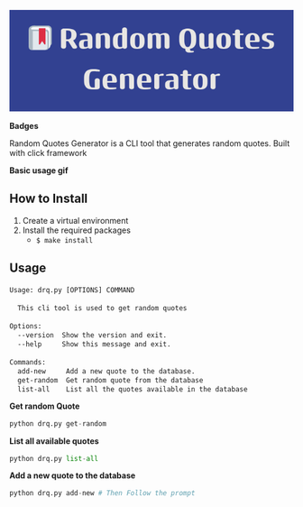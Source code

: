 ![bana](images/banner.png)

**Badges**

Random Quotes Generator is a CLI tool that generates random quotes. 
Built with click framework

**Basic usage gif**

**How to Install**
---
1. Create a virtual environment
2. Install the required packages
   + `$ make install`



**Usage**
---
```
Usage: drq.py [OPTIONS] COMMAND

  This cli tool is used to get random quotes

Options:
  --version  Show the version and exit.
  --help     Show this message and exit.

Commands:
  add-new     Add a new quote to the database.
  get-random  Get random quote from the database
  list-all    List all the quotes available in the database
```

**Get random Quote**
```python
python drq.py get-random
```

**List all available quotes**
```python
python drq.py list-all
```

**Add a new quote to the database**
```python
python drq.py add-new # Then Follow the prompt
```
